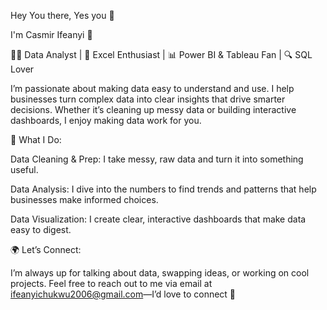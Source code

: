 


Hey You there, Yes you 🫵
 
I'm Casmir Ifeanyi 👋

👨‍💻 Data Analyst | 💼 Excel Enthusiast | 📊 Power BI & Tableau Fan | 🔍 SQL Lover

I’m passionate about making data easy to understand and use. I help businesses turn complex data into clear insights that drive smarter decisions. Whether it’s cleaning up messy data or building interactive dashboards, I enjoy making data work for you.

🌟 What I Do:

Data Cleaning & Prep: I take messy, raw data and turn it into something useful.

Data Analysis: I dive into the numbers to find trends and patterns that help businesses make informed choices.

Data Visualization: I create clear, interactive dashboards that make data easy to digest.


🌍 Let’s Connect:

I’m always up for talking about data, swapping ideas, or working on cool projects. Feel free to reach out to me via email at ifeanyichukwu2006@gmail.com—I’d love to connect 🙂
